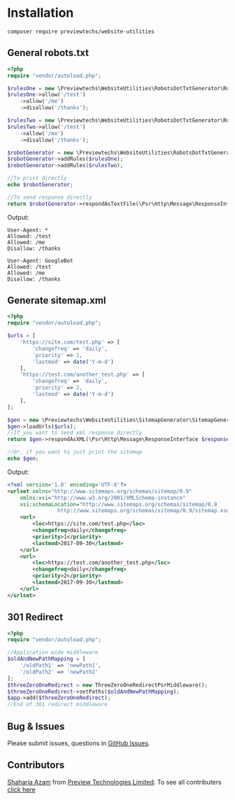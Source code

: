 # Installation

`composer require previewtechs/website-utilities`


## General robots.txt
```php
<?php
require "vendor/autoload.php";

$rulesOne = new \Previewtechs\WebsiteUtilities\RobotsDotTxtGenerator\RobotsDotTxtRules('*');
$rulesOne->allow('/test')
    ->allow('/me')
    ->disallow('/thanks');

$rulesTwo = new \Previewtechs\WebsiteUtilities\RobotsDotTxtGenerator\RobotsDotTxtRules('GoogleBot');
$rulesTwo->allow('/test')
    ->allow('/me')
    ->disallow('/thanks');

$robotGenerator = new \Previewtechs\WebsiteUtilities\RobotsDotTxtGenerator\RobotsDotTxtGenerator();
$robotGenerator->addRules($rulesOne);
$robotGenerator->addRules($rulesTwo);

//To print directly
echo $robotGenerator;

//To send response directly
return $robotGenerator->respondAsTextFile(\Psr\Http\Message\ResponseInterface $response);
```

Output:
```
User-Agent: *
Allowed: /test
Allowed: /me
Disallow: /thanks

User-Agent: GoogleBot
Allowed: /test
Allowed: /me
Disallow: /thanks
```


## Generate sitemap.xml
```php
<?php
require "vendor/autoload.php";

$urls = [
    'https://site.com/test.php' => [
        'changefreq' => 'daily',
        'priority' => 1,
        'lastmod' => date('Y-m-d')
    ],
    'https://test.com/another_test.php' => [
        'changefreq' => 'daily',
        'priority' => 2,
        'lastmod' => date('Y-m-d')
    ],
];

$gen = new \Previewtechs\WebsiteUtilities\SitemapGenerator\SitemapGenerator();
$gen->loadUrls($urls);
//If you want to send xml response directly
return $gen->respondAsXML(\Psr\Http\Message\ResponseInterface $response);

//Or, if you want to just print the sitemap
echo $gen;
```

Output:

```xml
<?xml version='1.0' encoding='UTF-8'?>
<urlset xmlns="http://www.sitemaps.org/schemas/sitemap/0.9"
	xmlns:xsi="http://www.w3.org/2001/XMLSchema-instance"
	xsi:schemaLocation="http://www.sitemaps.org/schemas/sitemap/0.9
			    http://www.sitemaps.org/schemas/sitemap/0.9/sitemap.xsd">
	<url>
		<loc>https://site.com/test.php</loc>
		<changefreq>daily</changefreq>
		<priority>1</priority>
		<lastmod>2017-09-30</lastmod>
	</url>
	<url>
		<loc>https://test.com/another_test.php</loc>
		<changefreq>daily</changefreq>
		<priority>2</priority>
		<lastmod>2017-09-30</lastmod>
	</url>
</urlset>
```

## 301 Redirect

```php
<?php
require "vendor/autoload.php";

//Application wide middleware
$oldAndNewPathMapping = [
    '/oldPath1' => 'newPath1',
    '/oldPath2' => 'newPath2'
];
$threeZeroOneRedirect = new ThreeZeroOneRedirectPsrMiddleware();
$threeZeroOneRedirect->setPaths($oldAndNewPathMapping);
$app->add($threeZeroOneRedirect);
//End of 301 redirect middleware
```

## Bug & Issues
Please submit issues, questions in [GitHub Issues](https://github.com/PreviewTechnologies/website-utilities/issues).

## Contributors
[Shaharia Azam](https://github.com/shahariaazam) from [Preview Technologies Limited](https://www.previewtechs.com). To see all contributers [click here](https://github.com/PreviewTechnologies/website-utilities/graphs/contributors)
